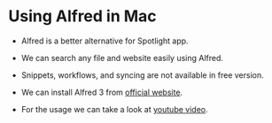# Using Alfred in Mac
- Alfred is a better alternative for Spotlight app. 
- We can search any file and website easily using Alfred.

- Snippets, workflows, and syncing are not available in free version.

- We can install Alfred 3 from [official website](https://www.alfredapp.com/).

- For the usage we can take a look at [youtube video](https://www.youtube.com/watch?v=-UZ1mHknTiM).
